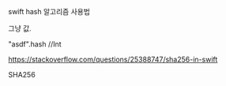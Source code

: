 swift hash 알고리즘 사용법 

그냥 값. 

"asdf".hash //Int

https://stackoverflow.com/questions/25388747/sha256-in-swift




SHA256 

```swift

```
